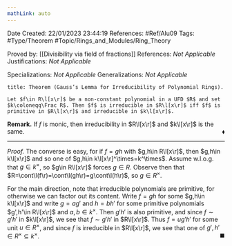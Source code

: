 ```yaml
---
mathLink: auto
---
```


<div class="topSpace"></div>

Date Created: 22/01/2023 23:44:19
References: #Ref/Alu09
Tags: #Type/Theorem #Topic/Rings_and_Modules/Ring_Theory

Proved by: [[Divisibility via field of fractions]]
References: <i>Not Applicable</i>
Justifications: <i>Not Applicable</i>

Specializations: <i>Not Applicable</i>
Generalizations: <i>Not Applicable</i>

``` ad-Theorem
title: Theorem (Gauss’s Lemma for Irreducibility of Polynomial Rings).

Let $f\in R\l[x\r]$ be a non-constant polynomial in a UFD $R$ and set $k\coloneqq\Frac R$. Then $f$ is irreducible in $R\l[x\r]$ iff $f$ is primitive in $R\l[x\r]$ and irreducible in $k\l[x\r]$.

```

<b>Remark.</b> If $f$ is monic, then irreducibility in $R\l[x\r]$ and $k\l[x\r]$ is the same.<span style="float:right;">$\blacklozenge$</span>

---

<i>Proof.</i> The converse is easy, for if $f=gh$ with $g,h\in R\l[x\r]$, then $g,h\in k\l[x\r]$ and so one of $g,h\in k\l[x\r]^\times=k^\times$. Assume w.l.o.g. that $g\in k^\times$, so $g\in R\l[x\r]$ forces $g\in R$. Observe then that $R=\cont\l(f\r)=\cont\l(gh\r)=g\cont\l(h\r)$, so $g\in R^\times$.

For the main direction, note that irreducible polynomials are primitive, for otherwise we can factor out its content. Write $f=gh$ for some $g,h\in k\l[x\r]$ and write $g=ag'$ and $h=bh'$ for some primitive polynomials $g',h'\in R\l[x\r]$ and $a,b\in k^\times$. Then $g'h'$ is also primitive, and since $f\sim g'h'$ in $k\l[x\r]$, we see that $f\sim g'h'$ in $R\l[x\r]$. Thus $f=ug'h'$ for some unit $u\in R^\times$, and since $f$ is irreducible in $R\l[x\r]$, we see that one of $g',h'\in R^\times\subseteq k^\times$.<span style="float:right;">$\blacksquare$</span>
